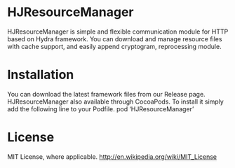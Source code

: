 HJResourceManager
============

HJResourceManager is simple and flexible communication module for HTTP based on Hydra framework.
You can download and manage resource files with cache support, and easily append cryptogram, reprocessing module.

# Installation

You can download the latest framework files from our Release page.
HJResourceManager also available through CocoaPods. To install it simply add the following line to your Podfile.
pod ‘HJResourceManager’

# License

MIT License, where applicable. http://en.wikipedia.org/wiki/MIT_License
